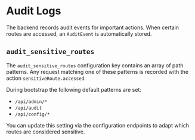 # Audit Logs

The backend records audit events for important actions. When certain routes are accessed, an `AuditEvent` is automatically stored.

## `audit_sensitive_routes`

The `audit_sensitive_routes` configuration key contains an array of path patterns. Any request matching one of these patterns is recorded with the action `sensitiveRoute.accessed`.

During bootstrap the following default patterns are set:

- `/api/admin/*`
- `/api/audit`
- `/api/config/*`

You can update this setting via the configuration endpoints to adapt which routes are considered sensitive.
